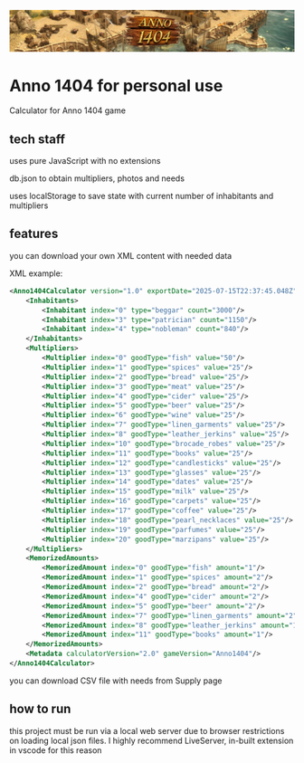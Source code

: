 ![ Anno 1404 Logo ](logo.jpg)

# Anno 1404 for personal use

Calculator for Anno 1404 game

## tech staff

uses pure JavaScript with no extensions

db.json to obtain multipliers, photos and needs

uses localStorage to save state with current number of inhabitants and multipliers

## features

you can download your own XML content with needed data

XML example:

```xml
<Anno1404Calculator version="1.0" exportDate="2025-07-15T22:37:45.048Z">
    <Inhabitants>
        <Inhabitant index="0" type="beggar" count="3000"/>
        <Inhabitant index="3" type="patrician" count="1150"/>
        <Inhabitant index="4" type="nobleman" count="840"/>
    </Inhabitants>
    <Multipliers>
        <Multiplier index="0" goodType="fish" value="50"/>
        <Multiplier index="1" goodType="spices" value="25"/>
        <Multiplier index="2" goodType="bread" value="25"/>
        <Multiplier index="3" goodType="meat" value="25"/>
        <Multiplier index="4" goodType="cider" value="25"/>
        <Multiplier index="5" goodType="beer" value="25"/>
        <Multiplier index="6" goodType="wine" value="25"/>
        <Multiplier index="7" goodType="linen_garments" value="25"/>
        <Multiplier index="8" goodType="leather_jerkins" value="25"/>
        <Multiplier index="10" goodType="brocade_robes" value="25"/>
        <Multiplier index="11" goodType="books" value="25"/>
        <Multiplier index="12" goodType="candlesticks" value="25"/>
        <Multiplier index="13" goodType="glasses" value="25"/>
        <Multiplier index="14" goodType="dates" value="25"/>
        <Multiplier index="15" goodType="milk" value="25"/>
        <Multiplier index="16" goodType="carpets" value="25"/>
        <Multiplier index="17" goodType="coffee" value="25"/>
        <Multiplier index="18" goodType="pearl_necklaces" value="25"/>
        <Multiplier index="19" goodType="parfumes" value="25"/>
        <Multiplier index="20" goodType="marzipans" value="25"/>
    </Multipliers>
    <MemorizedAmounts>
        <MemorizedAmount index="0" goodType="fish" amount="1"/>
        <MemorizedAmount index="1" goodType="spices" amount="2"/>
        <MemorizedAmount index="2" goodType="bread" amount="2"/>
        <MemorizedAmount index="4" goodType="cider" amount="2"/>
        <MemorizedAmount index="5" goodType="beer" amount="2"/>
        <MemorizedAmount index="7" goodType="linen_garments" amount="2"/>
        <MemorizedAmount index="8" goodType="leather_jerkins" amount="1"/>
        <MemorizedAmount index="11" goodType="books" amount="1"/>
    </MemorizedAmounts>
    <Metadata calculatorVersion="2.0" gameVersion="Anno1404"/>
</Anno1404Calculator>
```

you can download CSV file with needs from Supply page

## how to run

this project must be run via a local web server due to browser restrictions on loading local json files.
I highly recommend LiveServer, in-built extension in vscode for this reason
